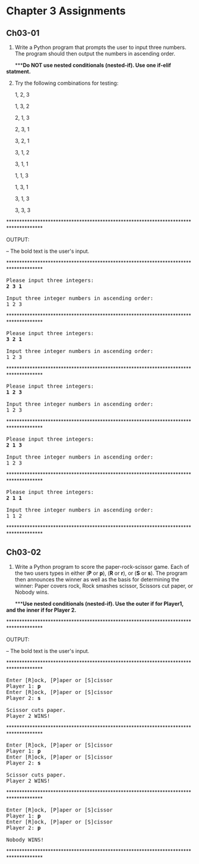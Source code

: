 # Chapter 3 Assignments

## Ch03-01
1. Write a Python program that prompts the user to input three numbers.  The program should then output the numbers 
in ascending order.

&nbsp;&nbsp;&nbsp;&nbsp;&nbsp;&nbsp;\***__Do NOT use nested conditionals (nested-if).  Use one if-elif statment.__

2. Try the following combinations for testing:

&nbsp;&nbsp;&nbsp;&nbsp;&nbsp;&nbsp;1, 2, 3

&nbsp;&nbsp;&nbsp;&nbsp;&nbsp;&nbsp;1, 3, 2

&nbsp;&nbsp;&nbsp;&nbsp;&nbsp;&nbsp;2, 1, 3

&nbsp;&nbsp;&nbsp;&nbsp;&nbsp;&nbsp;2, 3, 1

&nbsp;&nbsp;&nbsp;&nbsp;&nbsp;&nbsp;3, 2, 1

&nbsp;&nbsp;&nbsp;&nbsp;&nbsp;&nbsp;3, 1, 2

&nbsp;&nbsp;&nbsp;&nbsp;&nbsp;&nbsp;3, 1, 1

&nbsp;&nbsp;&nbsp;&nbsp;&nbsp;&nbsp;1, 1, 3

&nbsp;&nbsp;&nbsp;&nbsp;&nbsp;&nbsp;1, 3, 1

&nbsp;&nbsp;&nbsp;&nbsp;&nbsp;&nbsp;3, 1, 3

&nbsp;&nbsp;&nbsp;&nbsp;&nbsp;&nbsp;3, 3, 3

\*************************************************************************************

OUTPUT:

&ndash; The bold text is the user's input.

\*************************************************************************************
<pre>
Please input three integers: 
<b>2 3 1</b>

Input three integer numbers in ascending order:
1 2 3
</pre>
\*************************************************************************************
<pre>
Please input three integers: 
<b>3 2 1</b>

Input three integer numbers in ascending order:
1 2 3
</pre>
\*************************************************************************************
<pre>
Please input three integers: 
<b>1 2 3</b>

Input three integer numbers in ascending order:
1 2 3
</pre>
\*************************************************************************************
<pre>
Please input three integers: 
<b>2 1 3</b>

Input three integer numbers in ascending order:
1 2 3
</pre>
\*************************************************************************************
<pre>
Please input three integers: 
<b>2 1 1</b>

Input three integer numbers in ascending order:
1 1 2
</pre>
\*************************************************************************************

## Ch03-02
1. Write a Python program to score the paper-rock-scissor game.
Each of the two users types in either (**P** or **p**), (**R** or **r**), or (**S** or **s**).
The program then announces the winner as well as the basis for determining the winner:
Paper covers rock,
Rock smashes scissor,
Scissors cut paper,
or Nobody wins.

&nbsp;&nbsp;&nbsp;&nbsp;&nbsp;&nbsp;\***__Use nested conditionals (nested-if).  Use the outer if for Player1, and 
the inner if for Player 2.__

\*************************************************************************************

OUTPUT:

&ndash; The bold text is the user's input.

\*************************************************************************************
<pre>
Enter [R]ock, [P]aper or [S]cissor
Player 1: <b>p</b>
Enter [R]ock, [P]aper or [S]cissor
Player 2: <b>s</b>

Scissor cuts paper.
Player 2 WINS!
</pre>
\*************************************************************************************
<pre>
Enter [R]ock, [P]aper or [S]cissor
Player 1: <b>p</b>
Enter [R]ock, [P]aper or [S]cissor
Player 2: <b>s</b>

Scissor cuts paper.
Player 2 WINS!
</pre>
\*************************************************************************************
<pre>
Enter [R]ock, [P]aper or [S]cissor
Player 1: <b>p</b>
Enter [R]ock, [P]aper or [S]cissor
Player 2: <b>p</b>

Nobody WINS!
</pre>
\*************************************************************************************
